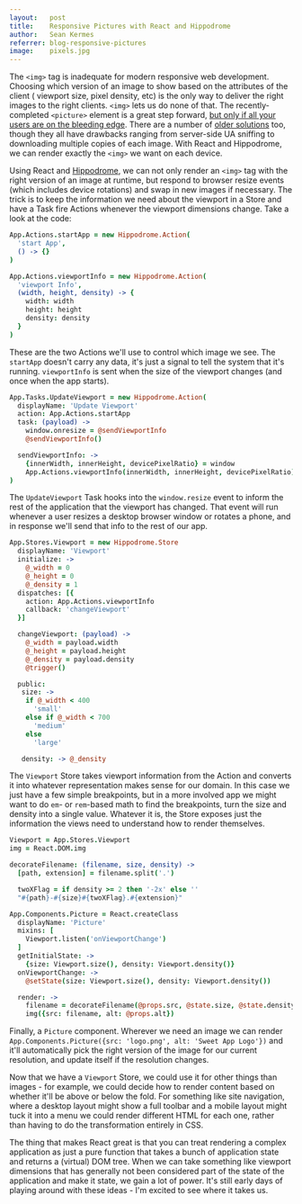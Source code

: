 ```yaml
---
layout:   post
title:    Responsive Pictures with React and Hippodrome
author:   Sean Kermes
referrer: blog-responsive-pictures
image:    pixels.jpg
---
```


The `<img>` tag is inadequate for modern responsive web development.  Choosing
which version of an image to show based on the attributes of the client (
viewport size, pixel density, etc) is the only way to deliver the right images
to the right clients.  `<img>` lets us do none of that.  The recently-completed
`<picture>` element is a great step forward, [but only if all your users are
on the bleeding edge](http://caniuse.com/#search=picture).  There are a number
of [older solutions](http://css-tricks.com/which-responsive-images-solution-should-you-use/)
too, though they all have drawbacks ranging from server-side UA sniffing to
downloading multiple copies of each image.  With React and Hippodrome, we can
render exactly the `<img>` we want on each device.

Using React and [Hippodrome](github.com/structural/hippodrome), we can not only
render an `<img>` tag with the right version of an image at runtime, but respond
to browser resize events (which includes device rotations) and swap in new
images if necessary.  The trick is to keep the information we need about the
viewport in a Store and have a Task fire Actions whenever the viewport
dimensions change.  Take a look at the code:

```coffeescript
App.Actions.startApp = new Hippodrome.Action(
  'start App',
  () -> {}
)

App.Actions.viewportInfo = new Hippodrome.Action(
  'viewport Info',
  (width, height, density) -> {
    width: width
    height: height
    density: density
  }
)
```

These are the two Actions we'll use to control which image we see.  The
`startApp` doesn't carry any data, it's just a signal to tell the system that
it's running.  `viewportInfo` is sent when the size of the viewport changes
(and once when the app starts).

```coffeescript
App.Tasks.UpdateViewport = new Hippodrome.Action(
  displayName: 'Update Viewport'
  action: App.Actions.startApp
  task: (payload) ->
    window.onresize = @sendViewportInfo
    @sendViewportInfo()

  sendViewportInfo: ->
    {innerWidth, innerHeight, devicePixelRatio} = window
    App.Actions.viewportInfo(innerWidth, innerHeight, devicePixelRatio)
)
```

The `UpdateViewport` Task hooks into the `window.resize` event to inform the
rest of the application that the viewport has changed.  That event will run
whenever a user resizes a desktop browser window or rotates a phone, and in
response we'll send that info to the rest of our app.

```coffeescript
App.Stores.Viewport = new Hippodrome.Store
  displayName: 'Viewport'
  initialize: ->
    @_width = 0
    @_height = 0
    @_density = 1
  dispatches: [{
    action: App.Actions.viewportInfo
    callback: 'changeViewport'
  }]

  changeViewport: (payload) ->
    @_width = payload.width
    @_height = payload.height
    @_density = payload.density
    @trigger()

  public:
   size: ->
    if @_width < 400
      'small'
    else if @_width < 700
      'medium'
    else
      'large'

   density: -> @_density
```

The `Viewport` Store takes viewport information from the Action and converts it
into whatever representation makes sense for our domain.  In this case we just
have a few simple breakpoints, but in a more involved app we might want to do
`em`- or `rem`-based math to find the breakpoints, turn the size and density
into a single value.  Whatever it is, the Store exposes just the information the
views need to understand how to render themselves.

```coffeescript
Viewport = App.Stores.Viewport
img = React.DOM.img

decorateFilename: (filename, size, density) ->
  [path, extension] = filename.split('.')

  twoXFlag = if density >= 2 then '-2x' else ''
  "#{path}-#{size}#{twoXFlag}.#{extension}"

App.Components.Picture = React.createClass
  displayName: 'Picture'
  mixins: [
    Viewport.listen('onViewportChange')
  ]
  getInitialState: ->
    {size: Viewport.size(), density: Viewport.density()}
  onViewportChange: ->
    @setState(size: Viewport.size(), density: Viewport.density())

  render: ->
    filename = decorateFilename(@props.src, @state.size, @state.density)
    img({src: filename, alt: @props.alt})
```

Finally, a `Picture` component.  Wherever we need an image we can render
`App.Components.Picture({src: 'logo.png', alt: 'Sweet App Logo'})` and it'll
automatically pick the right version of the image for our current resolution,
and update itself if the resolution changes.

Now that we have a `Viewport` Store, we could use it for other things than
images - for example, we could decide how to render content based on whether
it'll be above or below the fold.  For something like site navigation, where
a desktop layout might show a full toolbar and a mobile layout might tuck it
into a menu we could render different HTML for each one, rather than having to
do the transformation entirely in CSS.

The thing that makes React great is that you can treat rendering a complex
application as just a pure function that takes a bunch of application state and
returns a (virtual) DOM tree.  When we can take something like viewport
dimensions that has generally not been considered part of the state of the
application and make it state, we gain a lot of power.  It's still early days of
playing around with these ideas - I'm excited to see where it takes us.
